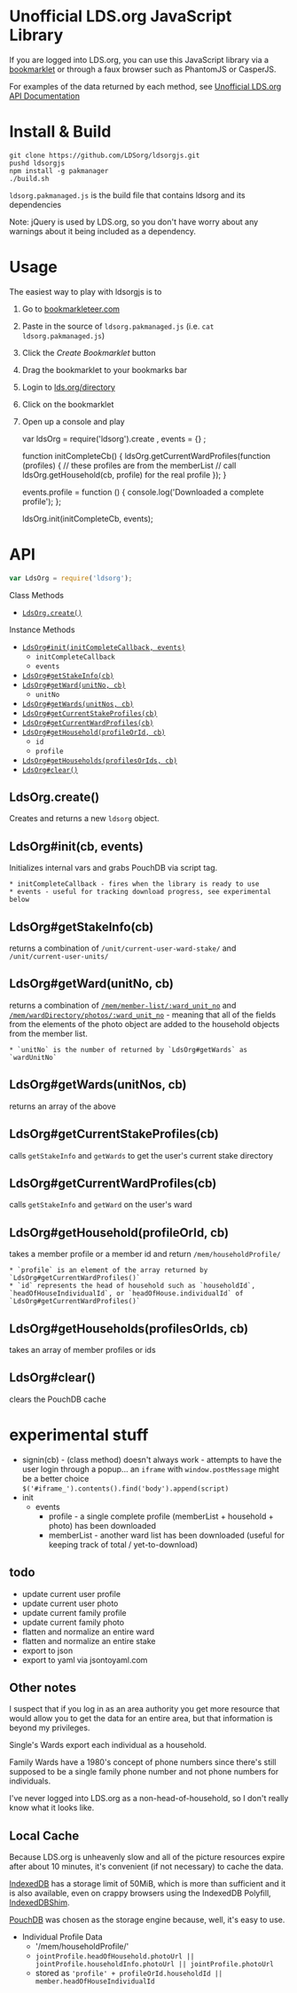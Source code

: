 Unofficial LDS.org JavaScript Library
===

If you are logged into LDS.org, you can use this
JavaScript library via a
[bookmarklet](http://bookmarkleteer.com)
or through a faux browser such as PhantomJS or CasperJS.

For examples of the data returned by each method,
see [Unofficial LDS.org API Documentation](https://github.com/LDSorg/lds.org-api-documentation)

Install & Build
===

    git clone https://github.com/LDSorg/ldsorgjs.git
    pushd ldsorgjs
    npm install -g pakmanager
    ./build.sh

`ldsorg.pakmanaged.js` is the build file that contains ldsorg and its dependencies

Note: jQuery is used by LDS.org, so you don't have worry about any warnings about it being included as a dependency.

Usage
===

The easiest way to play with ldsorgjs is to

  1. Go to [bookmarkleteer.com](http://bookmarkleteer.com)
  2. Paste in the source of `ldsorg.pakmanaged.js` (i.e. `cat ldsorg.pakmanaged.js`)
  3. Click the *Create Bookmarklet* button
  4. Drag the bookmarklet to your bookmarks bar
  5. Login to [lds.org/directory](https://www.lds.org/directory)
  6. Click on the bookmarklet
  7. Open up a console and play
  
        var ldsOrg = require('ldsorg').create
          , events = {}
          ;

        function initCompleteCb() {
          ldsOrg.getCurrentWardProfiles(function (profiles) {
            // these profiles are from the memberList
            // call ldsOrg.getHousehold(cb, profile) for the real profile
          });
        }

        events.profile = function () {
          console.log('Downloaded a complete profile');
        };

        ldsOrg.init(initCompleteCb, events);

API
===

```javascript
var LdsOrg = require('ldsorg');
```

Class Methods

  * [`LdsOrg.create()`](#ldsorgcreate)

Instance Methods

  * [`LdsOrg#init(initCompleteCallback, events)`](#ldsorginitcb-events)
    * `initCompleteCallback`
    * `events`
  * [`LdsOrg#getStakeInfo(cb)`](#ldsorggetstakeinfocb)
  * [`LdsOrg#getWard(unitNo, cb)`](#ldsorggetwardunitno-cb)
    * `unitNo`
  * [`LdsOrg#getWards(unitNos, cb)`](#ldsorggetwardsunitnos-cb)
  * [`LdsOrg#getCurrentStakeProfiles(cb)`](#ldsorggetcurrentstakeprofilescb)
  * [`LdsOrg#getCurrentWardProfiles(cb)`](#ldsorggetcurrentwardprofilescb)
  * [`LdsOrg#getHousehold(profileOrId, cb)`](#ldsorggethouseholdprofileorid-cb)
    * `id`
    * `profile`
  * [`LdsOrg#getHouseholds(profilesOrIds, cb)`](#ldsorggethouseholdsprofilesorids-cb)
  * [`LdsOrg#clear()`](#ldsorgclear)

LdsOrg.create()
---

Creates and returns a new `ldsorg` object.

LdsOrg#init(cb, events)
---

Initializes internal vars and grabs PouchDB via script tag.

    * initCompleteCallback - fires when the library is ready to use
    * events - useful for tracking download progress, see experimental below

LdsOrg#getStakeInfo(cb)
---

returns a combination of `/unit/current-user-ward-stake/` and `/unit/current-user-units/`

LdsOrg#getWard(unitNo, cb)
---

returns a combination of
[`/mem/member-list/:ward_unit_no`](https://github.com/LDSorg/lds.org-api-documentation/blob/master/README.md#ward)
and
[`/mem/wardDirectory/photos/:ward_unit_no`](https://github.com/LDSorg/lds.org-api-documentation/blob/master/README.md#photos) -
meaning that all of the fields from the elements of
the photo object are added to the household objects from the member list.

    * `unitNo` is the number of returned by `LdsOrg#getWards` as `wardUnitNo`

LdsOrg#getWards(unitNos, cb)
---

returns an array of the above

LdsOrg#getCurrentStakeProfiles(cb)
---

calls `getStakeInfo` and `getWards` to get the user's current stake directory

LdsOrg#getCurrentWardProfiles(cb)
---

calls `getStakeInfo` and `getWard` on the user's ward

LdsOrg#getHousehold(profileOrId, cb)
---

takes a member profile or a member id and return `/mem/householdProfile/`

    * `profile` is an element of the array returned by `LdsOrg#getCurrentWardProfiles()`
    * `id` represents the head of household such as `householdId`, `headOfHouseIndividualId`, or `headOfHouse.individualId` of `LdsOrg#getCurrentWardProfiles()`

LdsOrg#getHouseholds(profilesOrIds, cb)
---

takes an array of member profiles or ids

LdsOrg#clear()
---

clears the PouchDB cache

experimental stuff
===

  * signin(cb) - (class method) doesn't always work - attempts to have the user login through a popup...
    an `iframe` with `window.postMessage` might be a better choice
    `$('#iframe_').contents().find('body').append(script)`
  * init
    * events
      * profile - a single complete profile (memberList + household + photo) has been downloaded
      * memberList - another ward list has been downloaded (useful for keeping track of total / yet-to-download)

todo
---

  * update current user profile
  * update current user photo
  * update current family profile
  * update current family photo
  * flatten and normalize an entire ward
  * flatten and normalize an entire stake
  * export to json
  * export to yaml via jsontoyaml.com

Other notes
---

I suspect that if you log in as an area authority you get more resource that would allow you to get the data
for an entire area, but that information is beyond my privileges.

Single's Wards export each individual as a household.

Family Wards have a 1980's concept of phone numbers since there's still
supposed to be a single family phone number and not phone numbers for individuals.

I've never logged into LDS.org as a non-head-of-household,
so I don't really know what it looks like.

Local Cache
---

Because LDS.org is unheavenly slow and all of the picture resources expire after about 10 minutes,
it's convenient (if not necessary) to cache the data.

[IndexedDB](https://developer.mozilla.org/en-US/docs/IndexedDB) has a storage limit of 50MiB,
which is more than sufficient and it is also available, even on crappy browsers using the
IndexedDB Polyfill, [IndexedDBShim](http://nparashuram.com/IndexedDBShim/).

[PouchDB](http://pouchdb.com/) was chosen as the storage engine because, well, it's easy to use.

  * Individual Profile Data
    * '/mem/householdProfile/'
    * `jointProfile.headOfHousehold.photoUrl || jointProfile.householdInfo.photoUrl || jointProfile.photoUrl`
    * stored as `'profile' + profileOrId.householdId || member.headOfHouseIndividualId`

